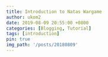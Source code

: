 ```yaml
---
title: Introduction to Natas Wargame
author: ukom2
date: 2019-08-09 20:55:00 +0800
categories: [Blogging, Tutorial]
tags: [introduction]
pin: true
img_path: '/posts/20180809'
---
```


